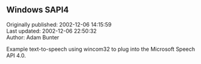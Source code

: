 ## Windows SAPI4  
Originally published: 2002-12-06 14:15:59  
Last updated: 2002-12-06 22:50:32  
Author: Adam Bunter  
  
Example text-to-speech using wincom32 to plug into the Microsoft Speech API 4.0.